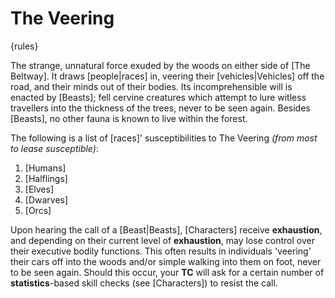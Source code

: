 # The Veering

{rules}

The strange, unnatural force exuded by the woods on either side of [The Beltway]. It draws [people|races] in, veering their [vehicles|Vehicles] off the road, and their minds out of their bodies. Its incomprehensible will is enacted by [Beasts]; fell cervine creatures which attempt to lure witless travellers into the thickness of the trees, never to be seen again. Besides [Beasts], no other fauna is known to live within the forest.

The following is a list of [races]' susceptibilities to The Veering *(from most to lease susceptible)*:
1. [Humans]
2. [Halflings]
3. [Elves]
4. [Dwarves]
5. [Orcs]

Upon hearing the call of a [Beast|Beasts], [Characters] receive **exhaustion**, and depending on their current level of **exhaustion**, may lose control over their executive bodily functions. This often results in individuals 'veering' their cars off into the woods and/or simple walking into them on foot, never to be seen again. Should this occur, your **TC** will ask for a certain number of **statistics**-based skill checks (see [Characters]) to resist the call.